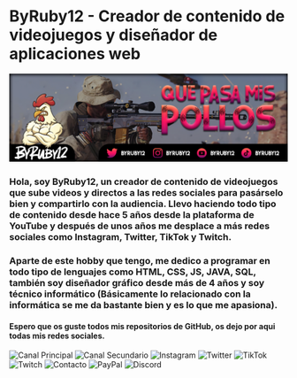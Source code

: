 # ByRuby12 - Creador de contenido de videojuegos y diseñador de aplicaciones web

![Imagen de portada](imagenes/banner.png)

### Hola, soy ByRuby12, un creador de contenido de videojuegos que sube videos y directos a las redes sociales para pasárselo bien y compartirlo con la audiencia. Llevo haciendo todo tipo de contenido desde hace 5 años desde la plataforma de YouTube y después de unos años me desplace a más redes sociales como Instagram, Twitter, TikTok y Twitch.

### Aparte de este hobby que tengo, me dedico a programar en todo tipo de lenguajes como HTML, CSS, JS, JAVA, SQL, también soy diseñador gráfico desde más de 4 años y soy técnico informático (Básicamente lo relacionado con la informática se me da bastante bien y es lo que me apasiona).

#### Espero que os guste todos mis repositorios de GitHub, os dejo por aqui todas mis redes sociales.

![Canal Principal](imagen2.jpg) ![Canal Secundario](imagen3.jpg) ![Instagram](imagen3.jpg) ![Twitter](imagen3.jpg) ![TikTok](imagen3.jpg)
![Twitch](imagen3.jpg) ![Contacto](imagen3.jpg) ![PayPal](imagen3.jpg) ![Discord](imagen3.jpg)
